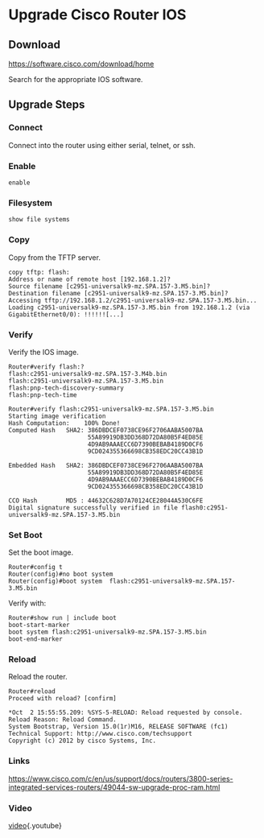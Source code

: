 <!-- TITLE: Cisco Router Upgrade -->
<!-- SUBTITLE: A quick summary of Cisco Router Upgrade -->

# Upgrade Cisco Router IOS

## Download

https://software.cisco.com/download/home

Search for the appropriate IOS software.

## Upgrade Steps

### Connect

Connect into the router using either serial, telnet, or ssh.

### Enable

```
enable
```

### Filesystem

```
show file systems
```

### Copy

Copy from the TFTP server.

```
copy tftp: flash:
Address or name of remote host [192.168.1.2]?
Source filename [c2951-universalk9-mz.SPA.157-3.M5.bin]?
Destination filename [c2951-universalk9-mz.SPA.157-3.M5.bin]?
Accessing tftp://192.168.1.2/c2951-universalk9-mz.SPA.157-3.M5.bin...
Loading c2951-universalk9-mz.SPA.157-3.M5.bin from 192.168.1.2 (via GigabitEthernet0/0): !!!!!![...]
```

### Verify

Verify the IOS image.

```
Router#verify flash:?
flash:c2951-universalk9-mz.SPA.157-3.M4b.bin
flash:c2951-universalk9-mz.SPA.157-3.M5.bin
flash:pnp-tech-discovery-summary
flash:pnp-tech-time

Router#verify flash:c2951-universalk9-mz.SPA.157-3.M5.bin
Starting image verification
Hash Computation:    100% Done!
Computed Hash   SHA2: 386DBDCEF0738CE96F2706AABA5007BA
                      55A89919DB3DD368D72DA80B5F4ED85E
                      4D9AB9AAAECC6D7390BEBAB4189D0CF6
                      9CD024355366698CB358EDC20CC43B1D

Embedded Hash   SHA2: 386DBDCEF0738CE96F2706AABA5007BA
                      55A89919DB3DD368D72DA80B5F4ED85E
                      4D9AB9AAAECC6D7390BEBAB4189D0CF6
                      9CD024355366698CB358EDC20CC43B1D

CCO Hash        MD5 : 44632C628D7A70124CE28044A530C6FE
Digital signature successfully verified in file flash0:c2951-universalk9-mz.SPA.157-3.M5.bin
```


### Set Boot

Set the boot image.

```
Router#config t
Router(config)#no boot system
Router(config)#boot system  flash:c2951-universalk9-mz.SPA.157-3.M5.bin
```

Verify with:

```
Router#show run | include boot
boot-start-marker
boot system flash:c2951-universalk9-mz.SPA.157-3.M5.bin
boot-end-marker
```

### Reload

Reload the router.

```
Router#reload
Proceed with reload? [confirm]

*Oct  2 15:55:55.209: %SYS-5-RELOAD: Reload requested by console. Reload Reason: Reload Command.
System Bootstrap, Version 15.0(1r)M16, RELEASE SOFTWARE (fc1)
Technical Support: http://www.cisco.com/techsupport
Copyright (c) 2012 by cisco Systems, Inc.
```

### Links

https://www.cisco.com/c/en/us/support/docs/routers/3800-series-integrated-services-routers/49044-sw-upgrade-proc-ram.html


### Video

[video](https://www.youtube.com/watch?v=EX5zvzH0cSc){.youtube}



